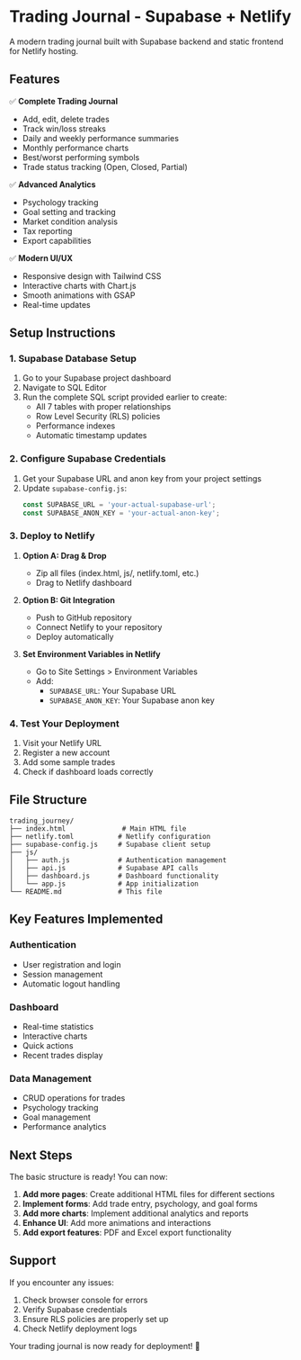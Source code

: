 # Trading Journal - Supabase + Netlify

A modern trading journal built with Supabase backend and static frontend for Netlify hosting.

## Features

✅ **Complete Trading Journal**
- Add, edit, delete trades
- Track win/loss streaks
- Daily and weekly performance summaries
- Monthly performance charts
- Best/worst performing symbols
- Trade status tracking (Open, Closed, Partial)

✅ **Advanced Analytics**
- Psychology tracking
- Goal setting and tracking
- Market condition analysis
- Tax reporting
- Export capabilities

✅ **Modern UI/UX**
- Responsive design with Tailwind CSS
- Interactive charts with Chart.js
- Smooth animations with GSAP
- Real-time updates

## Setup Instructions

### 1. Supabase Database Setup

1. Go to your Supabase project dashboard
2. Navigate to SQL Editor
3. Run the complete SQL script provided earlier to create:
   - All 7 tables with proper relationships
   - Row Level Security (RLS) policies
   - Performance indexes
   - Automatic timestamp updates

### 2. Configure Supabase Credentials

1. Get your Supabase URL and anon key from your project settings
2. Update `supabase-config.js`:
   ```javascript
   const SUPABASE_URL = 'your-actual-supabase-url';
   const SUPABASE_ANON_KEY = 'your-actual-anon-key';
   ```

### 3. Deploy to Netlify

1. **Option A: Drag & Drop**
   - Zip all files (index.html, js/, netlify.toml, etc.)
   - Drag to Netlify dashboard

2. **Option B: Git Integration**
   - Push to GitHub repository
   - Connect Netlify to your repository
   - Deploy automatically

3. **Set Environment Variables in Netlify**
   - Go to Site Settings > Environment Variables
   - Add:
     - `SUPABASE_URL`: Your Supabase URL
     - `SUPABASE_ANON_KEY`: Your Supabase anon key

### 4. Test Your Deployment

1. Visit your Netlify URL
2. Register a new account
3. Add some sample trades
4. Check if dashboard loads correctly

## File Structure

```
trading_journey/
├── index.html              # Main HTML file
├── netlify.toml           # Netlify configuration
├── supabase-config.js     # Supabase client setup
├── js/
│   ├── auth.js            # Authentication management
│   ├── api.js             # Supabase API calls
│   ├── dashboard.js       # Dashboard functionality
│   └── app.js             # App initialization
└── README.md              # This file
```

## Key Features Implemented

### Authentication
- User registration and login
- Session management
- Automatic logout handling

### Dashboard
- Real-time statistics
- Interactive charts
- Quick actions
- Recent trades display

### Data Management
- CRUD operations for trades
- Psychology tracking
- Goal management
- Performance analytics

## Next Steps

The basic structure is ready! You can now:

1. **Add more pages**: Create additional HTML files for different sections
2. **Implement forms**: Add trade entry, psychology, and goal forms
3. **Add more charts**: Implement additional analytics and reports
4. **Enhance UI**: Add more animations and interactions
5. **Add export features**: PDF and Excel export functionality

## Support

If you encounter any issues:
1. Check browser console for errors
2. Verify Supabase credentials
3. Ensure RLS policies are properly set up
4. Check Netlify deployment logs

Your trading journal is now ready for deployment! 🚀
